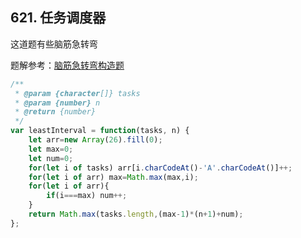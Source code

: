 ## 621. 任务调度器

这道题有些脑筋急转弯

题解参考：[脑筋急转弯构造题](https://leetcode.cn/problems/task-scheduler/solution/by-ac_oier-3560/)

```javascript
/**
 * @param {character[]} tasks
 * @param {number} n
 * @return {number}
 */
var leastInterval = function(tasks, n) {
    let arr=new Array(26).fill(0);
    let max=0;
    let num=0;
    for(let i of tasks) arr[i.charCodeAt()-'A'.charCodeAt()]++;
    for(let i of arr) max=Math.max(max,i);
    for(let i of arr){
        if(i===max) num++;
    }
    return Math.max(tasks.length,(max-1)*(n+1)+num);
};
```

